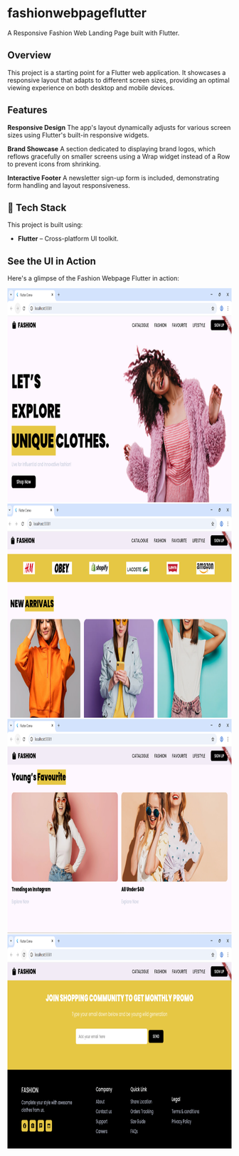 # fashionwebpageflutter
   A Responsive Fashion Web Landing Page built with Flutter.

## Overview
This project is a starting point for a Flutter web application. It showcases a responsive layout that adapts to different screen sizes, providing an optimal viewing experience on both desktop and mobile devices.

## Features
**Responsive Design**
   The app's layout dynamically adjusts for various screen sizes using Flutter's built-in responsive widgets.

**Brand Showcase**
   A section dedicated to displaying brand logos, which reflows gracefully on smaller screens using a Wrap widget instead of a Row to prevent icons from shrinking.

**Interactive Footer**
   A newsletter sign-up form is included, demonstrating form handling and layout responsiveness.


## 🧰 Tech Stack

This project is built using:

- **Flutter** – Cross-platform UI toolkit.

## See the UI in Action

Here's a glimpse of the Fashion Webpage Flutter in action:

<img height="480px" src="assets/screenshots/webone.png" alt="fashionwebpageflutter fashionwebpageflutter">
<img height="480px" src="assets/screenshots/webtwo.png" alt="fashionwebpageflutter fashionwebpageflutter">
<img height="480px" src="assets/screenshots/webthree.png" alt="fashionwebpageflutter fashionwebpageflutter">
<img height="480px" src="assets/screenshots/webfive.png" alt="fashionwebpageflutter fashionwebpageflutter">